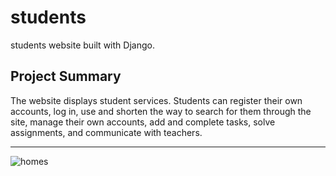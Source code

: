 # students

students website built with Django.

<h2>Project Summary</h2>
The website displays student services. Students can register their own accounts, log in, use and shorten the way to search for them through the site, manage their own accounts, add and complete tasks, solve assignments, and communicate with teachers.

<hr>

![homes](https://user-images.githubusercontent.com/106841046/229638913-6dd94f0d-a900-4258-9400-a838113b7211.PNG)



